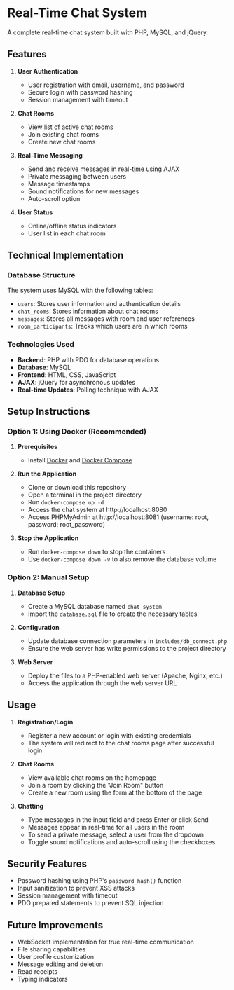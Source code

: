 # Real-Time Chat System

A complete real-time chat system built with PHP, MySQL, and jQuery.

## Features

1. **User Authentication**
   - User registration with email, username, and password
   - Secure login with password hashing
   - Session management with timeout

2. **Chat Rooms**
   - View list of active chat rooms
   - Join existing chat rooms
   - Create new chat rooms

3. **Real-Time Messaging**
   - Send and receive messages in real-time using AJAX
   - Private messaging between users
   - Message timestamps
   - Sound notifications for new messages
   - Auto-scroll option

4. **User Status**
   - Online/offline status indicators
   - User list in each chat room

## Technical Implementation

### Database Structure

The system uses MySQL with the following tables:
- `users`: Stores user information and authentication details
- `chat_rooms`: Stores information about chat rooms
- `messages`: Stores all messages with room and user references
- `room_participants`: Tracks which users are in which rooms

### Technologies Used

- **Backend**: PHP with PDO for database operations
- **Database**: MySQL
- **Frontend**: HTML, CSS, JavaScript
- **AJAX**: jQuery for asynchronous updates
- **Real-time Updates**: Polling technique with AJAX

## Setup Instructions

### Option 1: Using Docker (Recommended)

1. **Prerequisites**
   - Install [Docker](https://www.docker.com/get-started) and [Docker Compose](https://docs.docker.com/compose/install/)

2. **Run the Application**
   - Clone or download this repository
   - Open a terminal in the project directory
   - Run `docker-compose up -d`
   - Access the chat system at http://localhost:8080
   - Access PHPMyAdmin at http://localhost:8081 (username: root, password: root_password)

3. **Stop the Application**
   - Run `docker-compose down` to stop the containers
   - Use `docker-compose down -v` to also remove the database volume

### Option 2: Manual Setup

1. **Database Setup**
   - Create a MySQL database named `chat_system`
   - Import the `database.sql` file to create the necessary tables

2. **Configuration**
   - Update database connection parameters in `includes/db_connect.php`
   - Ensure the web server has write permissions to the project directory

3. **Web Server**
   - Deploy the files to a PHP-enabled web server (Apache, Nginx, etc.)
   - Access the application through the web server URL

## Usage

1. **Registration/Login**
   - Register a new account or login with existing credentials
   - The system will redirect to the chat rooms page after successful login

2. **Chat Rooms**
   - View available chat rooms on the homepage
   - Join a room by clicking the "Join Room" button
   - Create a new room using the form at the bottom of the page

3. **Chatting**
   - Type messages in the input field and press Enter or click Send
   - Messages appear in real-time for all users in the room
   - To send a private message, select a user from the dropdown
   - Toggle sound notifications and auto-scroll using the checkboxes

## Security Features

- Password hashing using PHP's `password_hash()` function
- Input sanitization to prevent XSS attacks
- Session management with timeout
- PDO prepared statements to prevent SQL injection

## Future Improvements

- WebSocket implementation for true real-time communication
- File sharing capabilities
- User profile customization
- Message editing and deletion
- Read receipts
- Typing indicators
